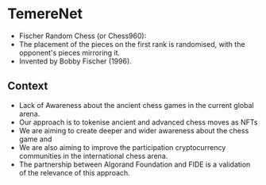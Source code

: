 # TemereNet
- Fischer Random Chess (or Chess960): 
- The placement of the pieces on the first rank is randomised, with the opponent's pieces mirroring it. 
- Invented by Bobby Fischer (1996).

## Context
- Lack of Awareness about the ancient chess games in the current global arena. 
- Our approach is to tokenise ancient and advanced chess moves as NFTs 
- We are aiming to create deeper and wider awareness about the chess game and 
- We are also aiming to improve the participation cryptocurrency communities in the international chess arena.  
- The partnership between Algorand Foundation and FIDE is a validation of the relevance of this approach.
